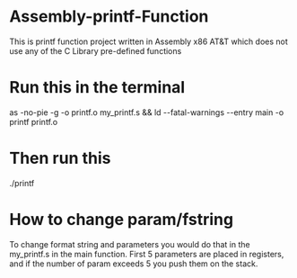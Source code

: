 # Assembly-printf-Function
This is printf function project written in Assembly x86 AT&amp;T which does not use any of the C Library pre-defined functions

# Run this in the terminal
as -no-pie -g -o printf.o my_printf.s && ld --fatal-warnings --entry main -o printf printf.o

# Then run this
./printf

# How to change param/fstring
To change format string and parameters you would do that in the my_printf.s in the main function. First 5 parameters are placed in registers, and if the number of param exceeds 5 you push them on the stack.
